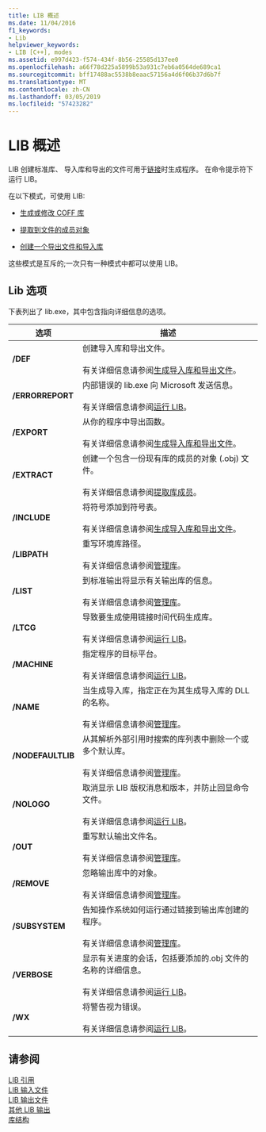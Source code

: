 ```yaml
---
title: LIB 概述
ms.date: 11/04/2016
f1_keywords:
- Lib
helpviewer_keywords:
- LIB [C++], modes
ms.assetid: e997d423-f574-434f-8b56-25585d137ee0
ms.openlocfilehash: a66f78d225a5899b53a931c7eb6a0564de689ca1
ms.sourcegitcommit: bff17488ac5538b8eaac57156a4d6f06b37d6b7f
ms.translationtype: MT
ms.contentlocale: zh-CN
ms.lasthandoff: 03/05/2019
ms.locfileid: "57423282"
---
```

# <a name="overview-of-lib"></a>LIB 概述

LIB 创建标准库、 导入库和导出的文件可用于[链接](../../build/reference/linker-options.md)时生成程序。 在命令提示符下运行 LIB。

在以下模式，可使用 LIB:

- [生成或修改 COFF 库](../../build/reference/managing-a-library.md)

- [提取到文件的成员对象](../../build/reference/extracting-a-library-member.md)

- [创建一个导出文件和导入库](../../build/reference/working-with-import-libraries-and-export-files.md)

这些模式是互斥的;一次只有一种模式中都可以使用 LIB。

## <a name="lib-options"></a>Lib 选项

下表列出了 lib.exe，其中包含指向详细信息的选项。

|选项|描述|
|-|-|
|**/DEF**|创建导入库和导出文件。<br/><br/>有关详细信息请参阅[生成导入库和导出文件](../../build/reference/building-an-import-library-and-export-file.md)。|
|**/ERRORREPORT**|   内部错误的 lib.exe 向 Microsoft 发送信息。<br/><br/>有关详细信息请参阅[运行 LIB](../../build/reference/running-lib.md)。|
|**/EXPORT**|   从你的程序中导出函数。<br/><br/>有关详细信息请参阅[生成导入库和导出文件](../../build/reference/building-an-import-library-and-export-file.md)。|
|**/EXTRACT**|   创建一个包含一份现有库的成员的对象 (.obj) 文件。<br/><br/>有关详细信息请参阅[提取库成员](../../build/reference/extracting-a-library-member.md)。|
|**/INCLUDE**|   将符号添加到符号表。<br/><br/>有关详细信息请参阅[生成导入库和导出文件](../../build/reference/building-an-import-library-and-export-file.md)。|
|**/LIBPATH**|   重写环境库路径。<br/><br/>有关详细信息请参阅[管理库](../../build/reference/managing-a-library.md)。|
|**/LIST**|   到标准输出将显示有关输出库的信息。<br/><br/>有关详细信息请参阅[管理库](../../build/reference/managing-a-library.md)。|
|**/LTCG**|   导致要生成使用链接时间代码生成库。<br/><br/>有关详细信息请参阅[运行 LIB](../../build/reference/running-lib.md)。|
|**/MACHINE**|   指定程序的目标平台。<br/><br/>有关详细信息请参阅[运行 LIB](../../build/reference/running-lib.md)。|
|**/NAME**|   当生成导入库，指定正在为其生成导入库的 DLL 的名称。<br/><br/>有关详细信息请参阅[管理库](../../build/reference/managing-a-library.md)。|
|**/NODEFAULTLIB**|   从其解析外部引用时搜索的库列表中删除一个或多个默认库。<br/><br/>有关详细信息请参阅[管理库](../../build/reference/managing-a-library.md)。|
|**/NOLOGO**|   取消显示 LIB 版权消息和版本，并防止回显命令文件。<br/><br/>有关详细信息请参阅[运行 LIB](../../build/reference/running-lib.md)。|
|**/OUT**|   重写默认输出文件名。<br/><br/>有关详细信息请参阅[管理库](../../build/reference/managing-a-library.md)。|
|**/REMOVE**|   忽略输出库中的对象。<br/><br/>有关详细信息请参阅[管理库](../../build/reference/managing-a-library.md)。|
|**/SUBSYSTEM**|   告知操作系统如何运行通过链接到输出库创建的程序。<br/><br/>有关详细信息请参阅[管理库](../../build/reference/managing-a-library.md)。|
|**/VERBOSE**|   显示有关进度的会话，包括要添加的.obj 文件的名称的详细信息。<br/><br/>有关详细信息请参阅[运行 LIB](../../build/reference/running-lib.md)。|
|**/WX**|   将警告视为错误。<br/><br/>有关详细信息请参阅[运行 LIB](../../build/reference/running-lib.md)。|

## <a name="see-also"></a>请参阅

[LIB 引用](../../build/reference/lib-reference.md)<br/>
[LIB 输入文件](../../build/reference/lib-input-files.md)<br/>
[LIB 输出文件](../../build/reference/lib-output-files.md)<br/>
[其他 LIB 输出](../../build/reference/other-lib-output.md)<br/>
[库结构](../../build/reference/structure-of-a-library.md)
